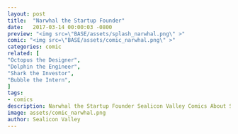 ```yaml
---
layout: post
title:  "Narwhal the Startup Founder"
date:   2017-03-14 00:00:03 -0800
preview: "<img src=\"BASE/assets/splash_narwhal.png\" >"
comic: "<img src=\"BASE/assets/comic_narwhal.png\" >"
categories: comic
related: [
"Octopus the Designer",
"Dolphin the Engineer",
"Shark the Investor",
"Bubble the Intern",
]
tags:
- comics
description: Narwhal the Startup Founder Sealicon Valley Comics About Silicon Valley
image: assets/comic_narwhal.png
author: Sealicon Valley
---
```

